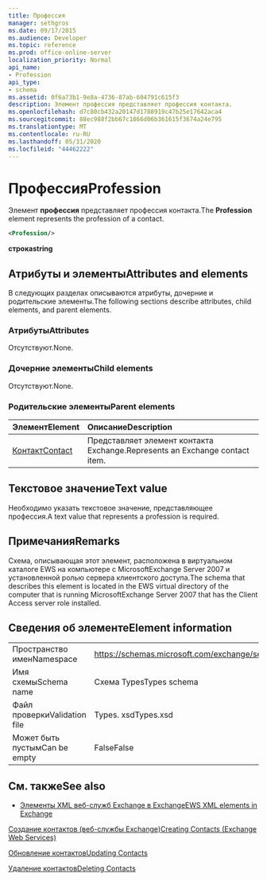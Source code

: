 ```yaml
---
title: Профессия
manager: sethgros
ms.date: 09/17/2015
ms.audience: Developer
ms.topic: reference
ms.prod: office-online-server
localization_priority: Normal
api_name:
- Profession
api_type:
- schema
ms.assetid: 0f6a73b1-9e8a-4736-87ab-604791c615f3
description: Элемент профессия представляет профессия контакта.
ms.openlocfilehash: d7c80cb432a20147d1788919c47b25e17642aca4
ms.sourcegitcommit: 88ec988f2bb67c1866d06b361615f3674a24e795
ms.translationtype: MT
ms.contentlocale: ru-RU
ms.lasthandoff: 05/31/2020
ms.locfileid: "44462222"
---
```

# <a name="profession"></a><span data-ttu-id="835a0-103">Профессия</span><span class="sxs-lookup"><span data-stu-id="835a0-103">Profession</span></span>

<span data-ttu-id="835a0-104">Элемент **профессия** представляет профессия контакта.</span><span class="sxs-lookup"><span data-stu-id="835a0-104">The **Profession** element represents the profession of a contact.</span></span> 
  
```xml
<Profession/>
```

 <span data-ttu-id="835a0-105">**строка**</span><span class="sxs-lookup"><span data-stu-id="835a0-105">**string**</span></span>
## <a name="attributes-and-elements"></a><span data-ttu-id="835a0-106">Атрибуты и элементы</span><span class="sxs-lookup"><span data-stu-id="835a0-106">Attributes and elements</span></span>

<span data-ttu-id="835a0-107">В следующих разделах описываются атрибуты, дочерние и родительские элементы.</span><span class="sxs-lookup"><span data-stu-id="835a0-107">The following sections describe attributes, child elements, and parent elements.</span></span>
  
### <a name="attributes"></a><span data-ttu-id="835a0-108">Атрибуты</span><span class="sxs-lookup"><span data-stu-id="835a0-108">Attributes</span></span>

<span data-ttu-id="835a0-109">Отсутствуют.</span><span class="sxs-lookup"><span data-stu-id="835a0-109">None.</span></span>
  
### <a name="child-elements"></a><span data-ttu-id="835a0-110">Дочерние элементы</span><span class="sxs-lookup"><span data-stu-id="835a0-110">Child elements</span></span>

<span data-ttu-id="835a0-111">Отсутствуют.</span><span class="sxs-lookup"><span data-stu-id="835a0-111">None.</span></span>
  
### <a name="parent-elements"></a><span data-ttu-id="835a0-112">Родительские элементы</span><span class="sxs-lookup"><span data-stu-id="835a0-112">Parent elements</span></span>

|<span data-ttu-id="835a0-113">**Элемент**</span><span class="sxs-lookup"><span data-stu-id="835a0-113">**Element**</span></span>|<span data-ttu-id="835a0-114">**Описание**</span><span class="sxs-lookup"><span data-stu-id="835a0-114">**Description**</span></span>|
|:-----|:-----|
|[<span data-ttu-id="835a0-115">Контакт</span><span class="sxs-lookup"><span data-stu-id="835a0-115">Contact</span></span>](contact.md) <br/> |<span data-ttu-id="835a0-116">Представляет элемент контакта Exchange.</span><span class="sxs-lookup"><span data-stu-id="835a0-116">Represents an Exchange contact item.</span></span>  <br/> |
   
## <a name="text-value"></a><span data-ttu-id="835a0-117">Текстовое значение</span><span class="sxs-lookup"><span data-stu-id="835a0-117">Text value</span></span>

<span data-ttu-id="835a0-118">Необходимо указать текстовое значение, представляющее профессия.</span><span class="sxs-lookup"><span data-stu-id="835a0-118">A text value that represents a profession is required.</span></span>
  
## <a name="remarks"></a><span data-ttu-id="835a0-119">Примечания</span><span class="sxs-lookup"><span data-stu-id="835a0-119">Remarks</span></span>

<span data-ttu-id="835a0-120">Схема, описывающая этот элемент, расположена в виртуальном каталоге EWS на компьютере с MicrosoftExchange Server 2007 и установленной ролью сервера клиентского доступа.</span><span class="sxs-lookup"><span data-stu-id="835a0-120">The schema that describes this element is located in the EWS virtual directory of the computer that is running MicrosoftExchange Server 2007 that has the Client Access server role installed.</span></span>
  
## <a name="element-information"></a><span data-ttu-id="835a0-121">Сведения об элементе</span><span class="sxs-lookup"><span data-stu-id="835a0-121">Element information</span></span>

|||
|:-----|:-----|
|<span data-ttu-id="835a0-122">Пространство имен</span><span class="sxs-lookup"><span data-stu-id="835a0-122">Namespace</span></span>  <br/> |https://schemas.microsoft.com/exchange/services/2006/types  <br/> |
|<span data-ttu-id="835a0-123">Имя схемы</span><span class="sxs-lookup"><span data-stu-id="835a0-123">Schema name</span></span>  <br/> |<span data-ttu-id="835a0-124">Схема Types</span><span class="sxs-lookup"><span data-stu-id="835a0-124">Types schema</span></span>  <br/> |
|<span data-ttu-id="835a0-125">Файл проверки</span><span class="sxs-lookup"><span data-stu-id="835a0-125">Validation file</span></span>  <br/> |<span data-ttu-id="835a0-126">Types. xsd</span><span class="sxs-lookup"><span data-stu-id="835a0-126">Types.xsd</span></span>  <br/> |
|<span data-ttu-id="835a0-127">Может быть пустым</span><span class="sxs-lookup"><span data-stu-id="835a0-127">Can be empty</span></span>  <br/> |<span data-ttu-id="835a0-128">False</span><span class="sxs-lookup"><span data-stu-id="835a0-128">False</span></span>  <br/> |
   
## <a name="see-also"></a><span data-ttu-id="835a0-129">См. также</span><span class="sxs-lookup"><span data-stu-id="835a0-129">See also</span></span>



- [<span data-ttu-id="835a0-130">Элементы XML веб-служб Exchange в Exchange</span><span class="sxs-lookup"><span data-stu-id="835a0-130">EWS XML elements in Exchange</span></span>](ews-xml-elements-in-exchange.md)


[<span data-ttu-id="835a0-131">Создание контактов (веб-службы Exchange)</span><span class="sxs-lookup"><span data-stu-id="835a0-131">Creating Contacts (Exchange Web Services)</span></span>](https://msdn.microsoft.com/library/4845917e-70d1-481c-bbd7-011ec6571789%28Office.15%29.aspx)
  
[<span data-ttu-id="835a0-132">Обновление контактов</span><span class="sxs-lookup"><span data-stu-id="835a0-132">Updating Contacts</span></span>](https://msdn.microsoft.com/library/9a865953-b94a-4229-b632-2dee433314be%28Office.15%29.aspx)
  
[<span data-ttu-id="835a0-133">Удаление контактов</span><span class="sxs-lookup"><span data-stu-id="835a0-133">Deleting Contacts</span></span>](https://msdn.microsoft.com/library/fcc3dc84-cd3e-455e-a1a7-ae6921c9b588%28Office.15%29.aspx)

